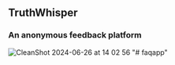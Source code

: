 ## TruthWhisper
### An anonymous feedback platform

![CleanShot 2024-06-26 at 14 02 56](https://github.com/Megaminds-BD/anonymous-feedback-app/assets/831997/63e6a800-3a42-4528-b877-03d17c1d0e08)
"# faqapp" 
